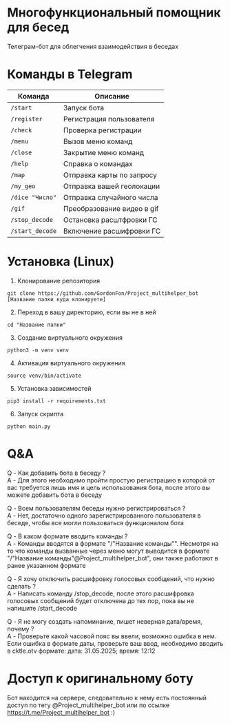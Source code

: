 # Многофункциональный помощник для бесед
Телеграм-бот для облегчения взаимодействия в беседах


# Команды в Telegram

| Команда          |          Описание         |
|------------------|---------------------------|
| `/start`         | Запуск бота               |
| `/register`      | Регистрация пользователя  |
| `/check`         | Проверка регистрации      |
| `/menu`          | Вызов меню команд         |
| `/close`         | Закрытие меню команд      |
| `/help`          | Справка о командах        |
| `/map`           | Отправка карты по запросу |
| `/my_geo`        | Отправка вашей геолокации |
| `/dice "Число"`  | Отправка случайного числа |
| `/gif`           | Преобразование видео в gif|
| `/stop_decode`   | Остановка расштфровки ГС  |
| `/start_decode`  | Включение расшифровки ГС  |

# Установка (Linux)

1. Клонирование репозитория 

```git clone https://github.com/GordonFon/Project_multihelper_bot [Название папки куда клонируете]```

2. Переход в вашу директорию, если вы не в ней

```cd "Название папки"```

3. Создание виртуального окружения

```python3 -m venv venv```

4. Активация виртуального окружения

```source venv/bin/activate```

5. Установка зависимостей

```pip3 install -r requirements.txt```

6. Запуск скрипта

```python main.py```

# Q&A
Q - Как добавить бота в беседу ?<br>
A - Для этого необходимо пройти простую регистрацию в которой от вас требуется лишь имя и цель использования бота, после этого вы можете добавить бота в беседу

Q - Всем пользователям беседы нужно регистрироваться ?<br>
A - Нет, достаточно одного зарегистрированного пользователя в беседе, чтобы все могли пользоваться функционалом бота

Q - В каком формате вводить команды ?<br>
A - Команды вводятся в формате "/"Название команды"". Несмотря на то что команды вызванные через меню могут выводится в формате "/"Название команды"@Project_multihelper_bot", они также работают в ранее указанном формате

Q - Я хочу отключить расшифровку голосовых сообщений, что нужно сделать ?<br>
A - Написать команду /stop_decode, после этого расшифровка голосовых сообщений будет отключена до тех пор, пока вы не напишите /start_decode

Q - Я не могу создать напоминание, пишет неверная дата/время, почему ?<br>
A - Проверьте какой часовой пояс вы ввели, возможно ошибка в нем. Если ошибка в формате даты, проверьте ваш ввод, необходимо вводить в cktle.otv формате: дата: 31.05.2025; время: 12:12


# Доступ к оригинальному боту
Бот находится на сервере, следовательно к нему есть постоянный доступ по тегу @Project_multihelper_bot или по ссылке https://t.me/Project_multihelper_bot :)
